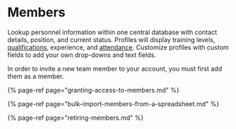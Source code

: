# Members

Lookup personnel information within one central database with contact details, position, and current status. Profiles will display training levels, [qualifications](../qualifications/), experience, and [attendance](../../shared-services/activities/setting-attendance-periods-on-an-activity.md). Customize profiles with custom fields to add your own drop-downs and text fields.  
  
In order to invite a new team member to your account, you must first add them as a member.

{% page-ref page="granting-access-to-members.md" %}

{% page-ref page="bulk-import-members-from-a-spreadsheet.md" %}

{% page-ref page="retiring-members.md" %}



  


